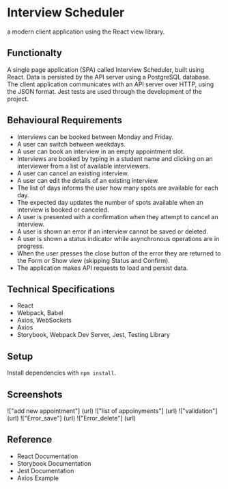 # Interview Scheduler
  a modern client application using the React view library.

## Functionalty
A single page application (SPA) called Interview Scheduler, built using React.
Data is persisted by the API server using a PostgreSQL database.
The client application communicates with an API server over HTTP, using the JSON format.
Jest tests are used through the development of the project.

## Behavioural Requirements
- Interviews can be booked between Monday and Friday.
- A user can switch between weekdays.
- A user can book an interview in an empty appointment slot.
- Interviews are booked by typing in a student name and clicking on an interviewer from a list of available interviewers.
- A user can cancel an existing interview.
- A user can edit the details of an existing interview.
- The list of days informs the user how many spots are available for each day.
- The expected day updates the number of spots available when an interview is booked or canceled.
- A user is presented with a confirmation when they attempt to cancel an interview.
- A user is shown an error if an interview cannot be saved or deleted.
- A user is shown a status indicator while asynchronous operations are in progress.
- When the user presses the close button of the error they are returned to the Form or Show view (skipping Status and Confirm).
- The application makes API requests to load and persist data.

## Technical Specifications
- React
- Webpack, Babel
- Axios, WebSockets
- Axios
- Storybook, Webpack Dev Server, Jest, Testing Library

## Setup

Install dependencies with `npm install`.

## Screenshots
!["add new appointment"] (url)
!["list of appoinyments"] (url)
!["validation"] (url)
!["Error_save"] (url)
!["Error_delete"] (url)
## Reference
- React Documentation
- Storybook Documentation
- Jest Documentation
- Axios Example
